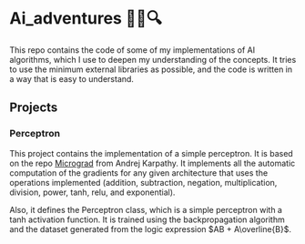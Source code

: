 # Ai_adventures 🚀🤖🔍

This repo contains the code of some of my implementations of AI algorithms, which I use to deepen my understanding of the concepts. It tries to use the minimum external libraries as possible, and the code is written in a way that is easy to understand.

## Projects

### Perceptron

This project contains the implementation of a simple perceptron. It is based on the repo [Micrograd](https://github.com/karpathy/micrograd/tree/master) from Andrej Karpathy. 
It implements all the automatic computation of the gradients for any given architecture that uses the operations implemented (addition, subtraction, negation, multiplication, division, power, tanh, relu, and exponential).

Also, it defines the Perceptron class, which is a simple perceptron with a tanh activation function. It is trained using the backpropagation algorithm and the dataset generated from the logic expression $AB + A\overline{B}$.


    



